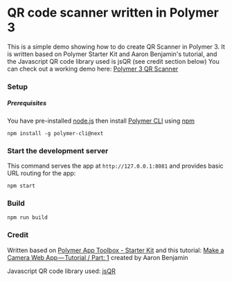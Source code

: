 # QR code scanner written in Polymer 3
This is a simple demo showing how to do create QR Scanner in Polymer 3. 
It is written based on Polymer Starter Kit and Aaron Benjamin's tutorial, and the Javascript QR code library used is jsQR (see credit section below)
You can check out a working demo here: [Polymer 3 QR Scanner](https://polymer-qr-demo.firebaseapp.com/)


### 

### Setup

##### Prerequisites

You have pre-installed [node.js](https://nodejs.org) then install [Polymer CLI](https://github.com/Polymer/polymer-cli) using [npm](https://www.npmjs.com) 

    npm install -g polymer-cli@next


### Start the development server

This command serves the app at `http://127.0.0.1:8081` and provides basic URL
routing for the app:

    npm start

### Build

    npm run build


### Credit

Written based on [Polymer App Toolbox - Starter Kit](https://travis-ci.org/Polymer/polymer-starter-kit) and this tutorial: [Make a Camera Web App — Tutorial / Part: 1](https://blog.prototypr.io/make-a-camera-web-app-tutorial-part-1-ec284af8dddf) created by Aaron Benjamin

Javascript QR code library used: [jsQR](https://www.npmjs.com/package/jsqr)


